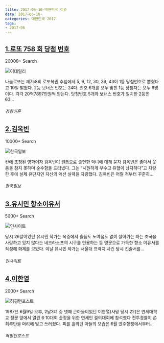 ```yaml
---
title: 2017-06-10-대한민국 이슈
date: 2017-06-10-
categories: 대한민국 2017
tags: 
- 2017-06
---
```


[1.로또 758 회 당첨 번호](http://biz.khan.co.kr/khan_art_view.html?artid=201706102256001&code=920100)
--

20000+ Search

![이데일리](http://t0.gstatic.com/images?q=tbn:ANd9GcR5H0yARIcKKXUcFew30TNcvgyDGgBKusah0MnbMtpdlMrWlgjH7O0o0AkXQavfuZj2OkIwAEep)

나눔로또는 제758회 로또복권 추첨에서 5, 9, 12, 30, 39, 43이 1등 당첨번호로 뽑혔다고 10일 밝혔다. 2등 보너스 번호는 24다. 번호 6개를 모두 맞힌 1등 당첨자는 모두 8명이다. 각각 20억7897만원씩 받는다. 당첨번호 5개와 보너스 번호가 일치한 2등은 63...
###### 경향신문

[2.김옥빈](http://www.hankookilbo.com/v/19ce4ca5d02bf33219ce4ca5d02bf332)
--

10000+ Search

![한국일보](http://t1.gstatic.com/images?q=tbn:ANd9GcR8f4_QnqOHd_jGKQzv1jh0WrSGZUGZ2PIJMKVMItVtUezt_h45HkaYOvAGx7Vso95yT7IUomKO)

칸에 초청된 영화이자 김옥빈이 원톱으로 출연한 악녀에 대해 묻자 김옥빈은 좋아서 웃음을 참지 못하며 순수함을 드러냈다. 그는 “시원하게 부수고 유혈이 낭자하다”고 자랑한 후에 실제 유단자인 자신의 액션 실력을 자랑했다. 김옥빈은 어릴 적부터 꾸준히...
###### 한국일보

[3.유시민 항소이유서](http://www.insight.co.kr/newsRead.php?ArtNo=108879)
--

5000+ Search

![인사이트](http://t2.gstatic.com/images?q=tbn:ANd9GcRe0eU5pRZS75PpcO3o-BeqPvPemATw7WCYieeokHDnR0HXW0Ol38g9_A5wOWDbrFKjPXxUllQm)

당시 26살이었던 유시민 작가는 옥중에서 슬픔도 노여움도 없이 살아가는 자는 조국을 사랑하고 있지 않다는 네크라소프의 시구를 인용하는 등 명문으로 가득한 항소 이유서를 작성해 화제를 모았다. 이날 유시민 작가는 서울대 프락치 사건 당시 진술서를...
###### 인사이트

[4.이한열](http://www.huffingtonpost.kr/2017/06/09/story_n_17014316.html)
--

2000+ Search

![허핑턴포스트](http://t3.gstatic.com/images?q=tbn:ANd9GcRYlBI026fUnP26qpIEDA9IIxFVmKxAMPqMoVsp1Om1wfaQpMuCL9TVT1kWMI_FmlYzI-Hrxjb4)

1987년 6월9일 오후, 2남3녀 중 넷째 큰아들이었던 이한열(사망 당시 22)은 연세대학교 정문 앞에서 열린 6·10대회 출정을 위한 연세인 결의대회에 참석했다 전투경찰이 쏜 최루탄을 머리에 맞고 쓰러졌다. 피를 흘리던 아들의 모습은 6월 민주항쟁에서부터...
###### 허핑턴포스트

